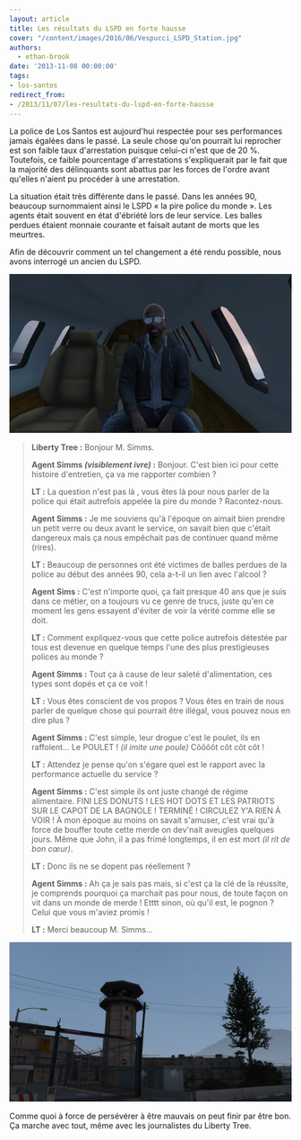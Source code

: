 ```yaml
---
layout: article
title: Les résultats du LSPD en forte hausse
cover: "/content/images/2016/06/Vespucci_LSPD_Station.jpg"
authors:
  - ethan-brook
date: '2013-11-08 00:00:00'
tags:
- los-santos
redirect_from:
- /2013/11/07/les-resultats-du-lspd-en-forte-hausse
---
```


La police de Los Santos est aujourd'hui respectée pour ses performances jamais égalées dans le passé. La seule chose qu'on pourrait lui reprocher est son faible taux d'arrestation puisque celui-ci n'est que de 20 %. Toutefois, ce faible pourcentage d'arrestations s'expliquerait par le fait que la majorité des délinquants sont abattus par les forces de l'ordre avant qu'elles n'aient pu procéder à une arrestation.

La situation était très différente dans le passé. Dans les années 90, beaucoup surnommaient ainsi le LSPD « la pire police du monde ». Les agents était souvent en état d'ébriété lors de leur service. Les balles perdues étaient monnaie courante et faisait autant de morts que les meurtres.

Afin de découvrir comment un tel changement a été rendu possible, nous avons interrogé un ancien du LSPD.

![](/content/images/2016/06/d.jpg)

> **Liberty Tree :** Bonjour M. Simms.
> 
> **Agent Simms _(visiblement ivre)_ :** Bonjour. C'est bien ici pour cette histoire d'entretien, ça va me rapporter combien ?
> 
> **LT :** La question n'est pas là , vous êtes là pour nous parler de la police qui était autrefois appelée la pire du monde ? Racontez-nous.
> 
> **Agent Simms :** Je me souviens qu'à l'époque on aimait bien prendre un petit verre ou deux avant le service, on savait bien que c'était dangereux mais ça nous empêchait pas de continuer quand même (rires).
> 
> **LT :** Beaucoup de personnes ont été victimes de balles perdues de la police au début des années 90, cela a-t-il un lien avec l'alcool ?
> 
> **Agent Sims :** C'est n'importe quoi, ça fait presque 40 ans que je suis dans ce métier, on a toujours vu ce genre de trucs, juste qu'en ce moment les gens essayent d'éviter de voir la vérité comme elle se doit.
> 
> **LT :** Comment expliquez-vous que cette police autrefois détestée par tous est devenue en quelque temps l'une des plus prestigieuses polices au monde ?
> 
> **Agent Simms :** Tout ça à cause de leur saleté d'alimentation, ces types sont dopés et ça ce voit !
> 
> **LT :** Vous êtes conscient de vos propos ? Vous êtes en train de nous parler de quelque chose qui pourrait être illégal, vous pouvez nous en dire plus ?
> 
> **Agent Simms :** C'est simple, leur drogue c'est le poulet, ils en raffolent… Le POULET ! _(il imite une poule)_ Côôôôt côt côt côt !
> 
> **LT :** Attendez je pense qu'on s'égare quel est le rapport avec la performance actuelle du service ?
> 
> **Agent Simms :** C'est simple ils ont juste changé de régime alimentaire. FINI LES DONUTS ! LES HOT DOTS ET LES PATRIOTS SUR LE CAPOT DE LA BAGNOLE ! TERMINÉ ! CIRCULEZ Y'A RIEN À VOIR ! À mon époque au moins on savait s'amuser, c'est vrai qu'à force de bouffer toute cette merde on dev'nait aveugles quelques jours. Même que John, il a pas frimé longtemps, il en est mort _(il rit de bon cœur)_.
> 
> **LT :** Donc ils ne se dopent pas réellement ?
> 
> **Agent Simms :** Ah ça je sais pas mais, si c'est ça la clé de la réussite, je comprends pourquoi ça marchait pas pour nous, de toute façon on vit dans un monde de merde ! Etttt sinon, où qu'il est, le pognon ? Celui que vous m'aviez promis !
> 
> **LT :** Merci beaucoup M. Simms...

![](/content/images/2016/06/FLIC.jpg)

Comme quoi à force de persévérer à être mauvais on peut finir par être bon. Ça marche avec tout, même avec les journalistes du Liberty Tree.